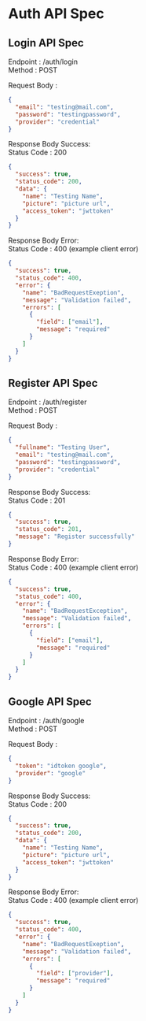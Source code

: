 # Auth API Spec

## Login API Spec

Endpoint : /auth/login
<br />
Method : POST
<br />

Request Body :

```json
{
  "email": "testing@mail.com",
  "password": "testingpassword",
  "provider": "credential"
}
```

Response Body Success:
<br />
Status Code : 200

```json
{
  "success": true,
  "status_code": 200,
  "data": {
    "name": "Testing Name",
    "picture": "picture url",
    "access_token": "jwttoken"
  }
}
```

Response Body Error:
<br />
Status Code : 400 (example client error)

```json
{
  "success": true,
  "status_code": 400,
  "error": {
    "name": "BadRequestExeption",
    "message": "Validation failed",
    "errors": [
      {
        "field": ["email"],
        "message": "required"
      }
    ]
  }
}
```

## Register API Spec

Endpoint : /auth/register
<br />
Method : POST
<br />

Request Body :

```json
{
  "fullname": "Testing User",
  "email": "testing@mail.com",
  "password": "testingpassword",
  "provider": "credential"
}
```

Response Body Success:
<br />
Status Code : 201

```json
{
  "success": true,
  "status_code": 201,
  "message": "Register successfully"
}
```

Response Body Error:
<br />
Status Code : 400 (example client error)

```json
{
  "success": true,
  "status_code": 400,
  "error": {
    "name": "BadRequestException",
    "message": "Validation failed",
    "errors": [
      {
        "field": ["email"],
        "message": "required"
      }
    ]
  }
}
```

## Google API Spec

Endpoint : /auth/google
<br />
Method : POST
<br />

Request Body :

```json
{
  "token": "idtoken google",
  "provider": "google"
}
```

Response Body Success:
<br />
Status Code : 200

```json
{
  "success": true,
  "status_code": 200,
  "data": {
    "name": "Testing Name",
    "picture": "picture url",
    "access_token": "jwttoken"
  }
}
```

Response Body Error:
<br />
Status Code : 400 (example client error)

```json
{
  "success": true,
  "status_code": 400,
  "error": {
    "name": "BadRequestExeption",
    "message": "Validation failed",
    "errors": [
      {
        "field": ["provider"],
        "message": "required"
      }
    ]
  }
}
```
